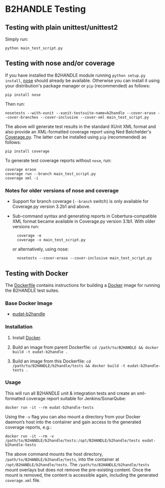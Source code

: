 # B2HANDLE Testing

## Testing with plain unittest/unittest2

Simply run:

    python main_test_script.py


## Testing with nose and/or coverage

If you have installed the B2HANDLE module running `python setup.py install`, [nose](https://pypi.python.org/pypi/nose/) should already be available. Otherwise you can install it using your distribution's package manager or `pip` (recommended) as follows:

    pip install nose

Then run:

    nosetests --with-xunit --xunit-testsuite-name=b2handle --cover-erase --cover-branches --cover-inclusive --cover-xml main_test_script.py

The above will generate test results in the standard XUnit XML format and also provide an XML-formatted coverage report using Ned Batchelder's [Coverage.py](https://pypi.python.org/pypi/coverage). The latter can be installed using `pip` (recommended) as follows:

    pip install coverage

To generate test coverage reports without `nose`, run:

    coverage erase
    coverage run --branch main_test_script.py
    coverage xml -i


### Notes for older versions of nose and coverage

* Support for branch coverage (`--branch` switch) is only available for Coverage.py version 3.2b1 and above.
* Sub-command syntax and generating reports in Cobertura-compatible XML format became available in Coverage.py version 3.1b1. With older versions run:

        coverage -e
        coverage -x main_test_script.py 

    or alternatively, using nose:

        nosetests --cover-erase --cover-inclusive main_test_script.py


## Testing with Docker

The [Dockerfile](Dockerfile) contains instructions for building a [Docker](https://www.docker.com/) image for running the B2HANDLE test suites.


### Base Docker Image

* [eudat-b2handle](../../Dockerfile)


### Installation

1. Install [Docker](https://www.docker.com/).

2. Build an image from parent Dockerfile: `cd /path/to/B2HANDLE && docker build -t eudat-b2handle .`

3. Build an image from this Dockerfile: `cd /path/to/B2HANDLE/b2handle/tests && docker build -t eudat-b2handle-tests .`


### Usage

This will run all B2HANDLE unit & integration tests and create an xml-formatted coverage report suitable for Jenkins/SonarQube:

    docker run -it --rm eudat-b2handle-tests

Using the `-v` flag you can also mount a directory from your Docker daemon’s host into the container and gain access to the generated coverage reports, e.g.: 

    docker run -it --rm -v /path/to/B2HANDLE/b2handle/tests:/opt/B2HANDLE/b2handle/tests eudat-b2handle-tests

The above command mounts the host directory, `/path/to/B2HANDLE/b2handle/tests`, into the container at `/opt/B2HANDLE/b2handle/tests`. The `/path/to/B2HANDLE/b2handle/tests` mount overlays but does not remove the pre-existing content. Once the mount is removed, the content is accessible again, including the generated `coverage.xml` file.
